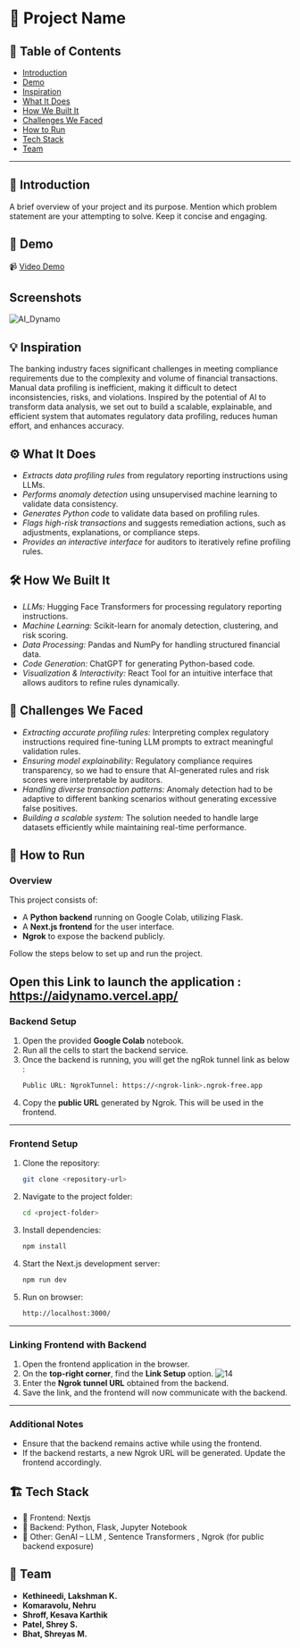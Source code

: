 # 🚀 Project Name

## 📌 Table of Contents
- [Introduction](#introduction)
- [Demo](#demo)
- [Inspiration](#inspiration)
- [What It Does](#what-it-does)
- [How We Built It](#how-we-built-it)
- [Challenges We Faced](#challenges-we-faced)
- [How to Run](#how-to-run)
- [Tech Stack](#tech-stack)
- [Team](#team)

---

## 🎯 Introduction
A brief overview of your project and its purpose. Mention which problem statement are your attempting to solve. Keep it concise and engaging.

## 🎥 Demo
📹 [Video Demo](https://drive.google.com/file/d/1zmFLBFS3XNKdTiJO50pXJetoDKBudZcW/view?usp=sharing)  
##  Screenshots
![AI_Dynamo](https://github.com/user-attachments/assets/d347b926-ad17-40b6-aec6-04c2ba4efe02)

## 💡 Inspiration
The banking industry faces significant challenges in meeting compliance requirements due to the complexity and volume of financial transactions. Manual data profiling is inefficient, making it difficult to detect inconsistencies, risks, and violations. Inspired by the potential of AI to transform data analysis, we set out to build a scalable, explainable, and efficient system that automates regulatory data profiling, reduces human effort, and enhances accuracy.

## ⚙️ What It Does
- *Extracts data profiling rules* from regulatory reporting instructions using LLMs.
- *Performs anomaly detection* using unsupervised machine learning to validate data consistency.
- *Generates Python code* to validate data based on profiling rules.
- *Flags high-risk transactions* and suggests remediation actions, such as adjustments, explanations, or compliance steps.
- *Provides an interactive interface* for auditors to iteratively refine profiling rules.

## 🛠️ How We Built It
- *LLMs:* Hugging Face Transformers for processing regulatory reporting instructions.
- *Machine Learning:* Scikit-learn for anomaly detection, clustering, and risk scoring.
- *Data Processing:* Pandas and NumPy for handling structured financial data.
- *Code Generation:* ChatGPT for generating Python-based code.
- *Visualization & Interactivity:* React Tool for an intuitive interface that allows auditors to refine rules dynamically.

## 🚧 Challenges We Faced
- *Extracting accurate profiling rules:* Interpreting complex regulatory instructions required fine-tuning LLM prompts to extract meaningful validation rules.
- *Ensuring model explainability:* Regulatory compliance requires transparency, so we had to ensure that AI-generated rules and risk scores were interpretable by auditors.
- *Handling diverse transaction patterns:* Anomaly detection had to be adaptive to different banking scenarios without generating excessive false positives.
- *Building a scalable system:* The solution needed to handle large datasets efficiently while maintaining real-time performance. 

## 🏃 How to Run

### Overview
This project consists of:
- A **Python backend** running on Google Colab, utilizing Flask.
- A **Next.js frontend** for the user interface.
- **Ngrok** to expose the backend publicly.

Follow the steps below to set up and run the project.

Open this Link to launch the application : https://aidynamo.vercel.app/
---

### Backend Setup

1. Open the provided **Google Colab** notebook.
2. Run all the cells to start the backend service.
3. Once the backend is running, you will get the ngRok tunnel link as below :
   ```sh
   Public URL: NgrokTunnel: https://<ngrok-link>.ngrok-free.app
   ```
4. Copy the **public URL** generated by Ngrok. This will be used in the frontend.

---

### Frontend Setup

1. Clone the repository:
   ```sh
   git clone <repository-url>
   ```
2. Navigate to the project folder:
   ```sh
   cd <project-folder>
   ```
3. Install dependencies:
   ```sh
   npm install
   ```
4. Start the Next.js development server:
   ```sh
   npm run dev
   ```
5. Run on browser:
   ```sh
   http://localhost:3000/
   ```

---

### Linking Frontend with Backend

1. Open the frontend application in the browser.
2. On the **top-right corner**, find the **Link Setup** option.
![14](https://github.com/user-attachments/assets/43b56715-884f-4cc2-94f1-da4d5b637c79)
4. Enter the **Ngrok tunnel URL** obtained from the backend.
5. Save the link, and the frontend will now communicate with the backend.

---

### Additional Notes
- Ensure that the backend remains active while using the frontend.
- If the backend restarts, a new Ngrok URL will be generated. Update the frontend accordingly.


## 🏗️ Tech Stack
- 🔹 Frontend: Nextjs
- 🔹 Backend: Python, Flask, Jupyter Notebook
- 🔹 Other: GenAI – LLM , Sentence Transformers , Ngrok (for public backend exposure)

## 👥 Team
- **Kethineedi, Lakshman K.**
- **Komaravolu, Nehru**
- **Shroff, Kesava Karthik**
- **Patel, Shrey S.**
- **Bhat, Shreyas M.**

